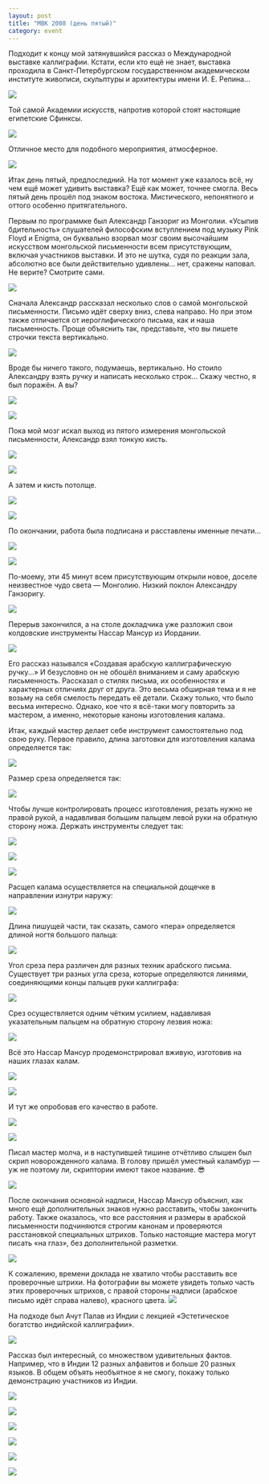 ```yaml
---
layout: post
title: "МВК 2008 (день пятый)"
category: event
---
```

Подходит к концу мой затянувшийся рассказ о Международной выставке каллиграфии. Кстати, если кто ещё не знает, выставка проходила в Санкт-Петербургском государственном академическом институте живописи, скульптуры и архитектуры имени И. Е. Репина...

![](https://pics.livejournal.com/quillcraft/pic/0004k42w)

Той самой Академии искусств, напротив которой стоят настоящие египетские Сфинксы.

![](https://pics.livejournal.com/quillcraft/pic/0004p75g)

Отличное место для подобного мероприятия, атмосферное.

![](https://pics.livejournal.com/quillcraft/pic/0004q3yg)

Итак день пятый, предпоследний. На тот момент уже казалось всё, ну чем ещё может удивить выставка? Ещё как может, точнее смогла. Весь пятый день прошёл под знаком востока. Мистического, непонятного и оттого особенно притягательного.

Первым по программке был Александр Ганзориг из Монголии. «Усыпив бдительность» слушателей философским вступлением под музыку Pink Floyd и Enigma, он буквально взорвал мозг своим высочайшим искусством монгольской письменности всем присутствующим, включая участников выставки. И это не шутка, судя по реакции зала, абсолютно все были действительно удивлены... нет, сражены наповал. Не верите? Смотрите сами.

![](https://pics.livejournal.com/quillcraft/pic/0004rq3k)

Сначала Александр рассказал несколько слов о самой монгольской письменности. Письмо идёт сверху вниз, слева направо. Но при этом также отличается от иероглифического письма, как и наша письменность. Проще объяснить так, представьте, что вы пишете строчки текста вертикально.

![](https://pics.livejournal.com/quillcraft/pic/0004s6sk)

Вроде бы ничего такого, подумаешь, вертикально. Но стоило Александру взять ручку и написать несколько строк... Скажу честно, я был поражён. А вы?

![](https://pics.livejournal.com/quillcraft/pic/0004tksy)

![](https://pics.livejournal.com/quillcraft/pic/0004wxh8)

Пока мой мозг искал выход из пятого измерения монгольской письменности, Александр взял тонкую кисть.

![](https://pics.livejournal.com/quillcraft/pic/0004xkfx)

![](https://pics.livejournal.com/quillcraft/pic/0004yspf)

А затем и кисть потолще.

![](https://pics.livejournal.com/quillcraft/pic/0004zktq)

![](https://pics.livejournal.com/quillcraft/pic/00050y8b)

По окончании, работа была подписана и расставлены именные печати...

![](https://pics.livejournal.com/quillcraft/pic/0004crka)

![](https://pics.livejournal.com/quillcraft/pic/00051070)

По-моему, эти 45 минут всем присутствующим открыли новое, доселе неизвестное чудо света — Монголию. Низкий поклон Александру Ганзоригу.

![](https://pics.livejournal.com/quillcraft/pic/000522a4)

Перерыв закончился, а на столе докладчика уже разложил свои колдовские инструменты Нассар Мансур из Иордании.

![](https://pics.livejournal.com/quillcraft/pic/0005355y)

Его рассказ назывался «Создавая арабскую каллиграфическую ручку...» И безусловно он не обошёл вниманием и саму арабскую письменность. Рассказал о стилях письма, их особенностях и характерных отличиях друг от друга. Это весьма обширная тема и я не возьму на себя смелость передать её детали. Скажу только, что было весьма интересно. Однако, кое что я всё-таки могу повторить за мастером, а именно, некоторые каноны изготовления калама.

Итак, каждый мастер делает себе инструмент самостоятельно под свою руку. Первое правило, длина заготовки для изготовления калама определяется так:

![](https://pics.livejournal.com/quillcraft/pic/00054wrp)

Размер среза определяется так:

![](https://pics.livejournal.com/quillcraft/pic/00055e8a)

Чтобы лучше контролировать процесс изготовления, резать нужно не правой рукой, а надавливая большим пальцем левой руки на обратную сторону ножа. Держать инструменты следует так:

![](https://pics.livejournal.com/quillcraft/pic/00056ds6)

![](https://pics.livejournal.com/quillcraft/pic/00059735)

![](https://pics.livejournal.com/quillcraft/pic/00058wgt)

Расщеп калама осуществляется на специальной дощечке в направлении изнутри наружу:

![](https://pics.livejournal.com/quillcraft/pic/0005axqd)

Длина пишущей части, так сказать, самого «пера» определяется длиной ногтя большого пальца:

![](https://pics.livejournal.com/quillcraft/pic/000571sz)

Угол среза пера различен для разных техник арабского письма. Существует три разных угла среза, которые определяются линиями, соединяющими концы пальцев руки каллиграфа:

![](https://pics.livejournal.com/quillcraft/pic/0005cbs0)

Срез осуществляется одним чётким усилием, надавливая указательным пальцем на обратную сторону лезвия ножа:

![](https://pics.livejournal.com/quillcraft/pic/0005bhgy)

Всё это Нассар Мансур продемонстрировал вживую, изготовив на наших глазах калам.

![](https://pics.livejournal.com/quillcraft/pic/0005d0z5)

![](https://pics.livejournal.com/quillcraft/pic/0005e7th)

И тут же опробовав его качество в работе.

![](https://pics.livejournal.com/quillcraft/pic/0005fy1g)

![](https://pics.livejournal.com/quillcraft/pic/0005g81s)

Писал мастер молча, и в наступившей тишине отчётливо слышен был скрип новорожденного калама. В голову пришёл уместный каламбур — уж не поэтому ли, скриптории имеют такое название. 😎

![](https://pics.livejournal.com/quillcraft/pic/0005hf2w)

После окончания основной надписи, Нассар Мансур объяснил, как много ещё дополнительных знаков нужно расставить, чтобы закончить работу. Также оказалось, что все расстояния и размеры в арабской письменности подчиняются строгим канонам и проверяются расстановкой специальных штрихов. Только настоящие мастера могут писать «на глаз», без дополнительной разметки.

![](https://pics.livejournal.com/quillcraft/pic/0005kkfs)

К сожалению, времени доклада не хватило чтобы расставить все проверочные штрихи. На фотографии вы можете увидеть только часть этих проверочных штрихов, с правой стороны надписи (арабское письмо идёт справа налево), красного цвета.
![](https://pics.livejournal.com/quillcraft/pic/0005pppe)

На подходе был Ачут Палав из Индии с лекцией «Эстетическое богатство индийской каллиграфии».

![](https://pics.livejournal.com/quillcraft/pic/0005qsxx)

Рассказ был интересный, со множеством удивительных фактов. Например, что в Индии 12 разных алфавитов и больше 20 разных языков. В общем объять необъятное я не смогу, покажу только демонстрацию участников из Индии.

![](https://pics.livejournal.com/quillcraft/pic/0005rpdg)

![](https://pics.livejournal.com/quillcraft/pic/0005sx7k)

![](https://pics.livejournal.com/quillcraft/pic/0005tcey)

![](https://pics.livejournal.com/quillcraft/pic/0005wp58)

![](https://pics.livejournal.com/quillcraft/pic/0005xwep)

![](https://pics.livejournal.com/quillcraft/pic/0005ydr1)
